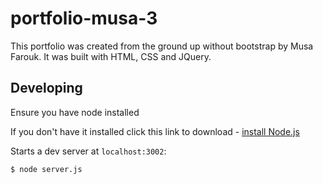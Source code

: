 # portfolio-musa-3
This portfolio was created from the ground up without bootstrap by Musa Farouk. It was built with HTML, CSS and JQuery. 

## Developing

Ensure you have node installed

If you don't have it installed click this link to download - [install Node.js](https://nodejs.org/en/download/)

Starts a dev server at `localhost:3002`:

```
$ node server.js
